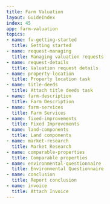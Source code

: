 ```yaml
---
title: Farm Valuation
layout: GuideIndex
index: 45
app: farm-valuation
topics:
- name: fv-getting-started
  title: Getting started
- name: request-managing
  title: Managing valuation requests
- name: request-details
  title: Valuation request details
- name: property-location
  title: Property location task
- name: title-deeds
  title: Attach title deeds task
- name: farm-description
  title: Farm Description  
- name: farm-services
  title: Farm Services
- name: fixed-improvements
  title: Fixed Improvements
- name: land-components
  title: Land components
- name: market-research
  title: Market Research
- name: comparable-properties
  title: Comparable properties
- name: environmental-questionnaire
  title: Environmental Questionnaire
- name: conclusion
  title: Report conclusion
- name: invoice
  title: Attach Invoice 
---
```

